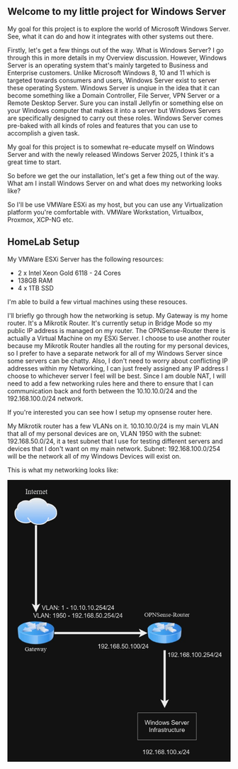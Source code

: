 ## Welcome to my little project for Windows Server

My goal for this project is to explore the world of Microsoft Windows Server. See, what it can do and how it integrates with other systems out there. 

Firstly, let's get a few things out of the way. What is Windows Server? I go through this in more details in my Overview discussion. However, Windows Server is an operating system that's mainly targeted to Business and Enterprise customers. Unlike Microsoft Windows 8, 10 and 11 which is targeted towards consumers and users, Windows Server exist to server these operating System. Windows Server is unqiue in the idea that it can become something like a Domain Controller, File Server, VPN Server or a Remote Desktop Server. Sure you can install Jellyfin or something else on your Windows computer that makes it into a server but Windows Servers are specifically designed to carry out these roles. Windows Server comes pre-baked with all kinds of roles and features that you can use to accomplish a given task.

My goal for this project is to somewhat re-educate myself on Windows Server and with the newly released Windows Server 2025, I think it's a great time to start. 

So before we get the our installation, let's get a few thing out of the way. What am I install Windows Server on and what does my networking looks like?

So I'll be use VMWare ESXi as my host, but you can use any Virtualization platform you're comfortable with. VMWare Workstation, Virtualbox, Proxmox, XCP-NG etc.

## HomeLab Setup

My VMWare ESXi Server has the following resources:

- 2 x Intel Xeon Gold 6118 - 24 Cores
- 138GB RAM
- 4 x 1TB SSD

I'm able to build a few virtual machines using these resouces.

I'll briefly go through how the networking is setup. My Gateway is my home router. It's a Mikrotik Router. It's currently setup in Bridge Mode so my public IP address is managed on my router. The OPNSense-Router there is actually a Virtual Machine on my ESXi Server. I choose to use another router because my Mikrotik Router handles all the routing for my personal devices, so I prefer to have a separate network for all of my Windows Server since some servers can be chatty. Also, I don't need to worry about conflicting IP addresses within my Networking, I can just freely assigned any IP address I choose to whichever server I feel will be best. Since I am double NAT, I will need to add a few networking rules here and there to ensure that I can communication back and forth between the 10.10.10.0/24 and the 192.168.100.0/24 network.

If you're interested you can see how I setup my opnsense router here.

My Mikrotik router has a few VLANs on it. 10.10.10.0/24 is my main VLAN that all of my personal devices are on, VLAN 1950 with the subnet: 192.168.50.0/24, it a test subnet that I use for testing different servers and devices that I don't want on my main network. Subnet: 192.168.100.0/254 will be the network all of my Windows Devices will exist on.

This is what my networking looks like:

[![Networking Setup](images/Windows_Server_Networking.jpg)](images/Windows_Server_Networking.jpg)

